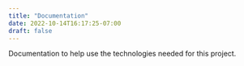 ```yaml
---
title: "Documentation"
date: 2022-10-14T16:17:25-07:00
draft: false
---
```


Documentation to help use the technologies needed for this project.